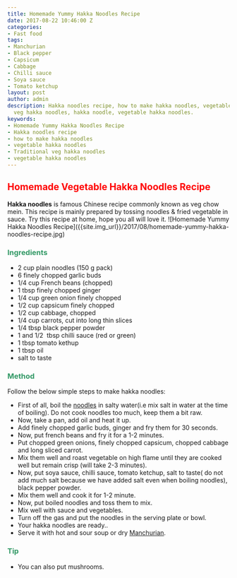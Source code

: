 ```yaml
---
title: Homemade Yummy Hakka Noodles Recipe
date: 2017-08-22 10:46:00 Z
categories:
- Fast food
tags:
- Manchurian
- Black pepper
- Capsicum
- Cabbage
- Chilli sauce
- Soya sauce
- Tomato ketchup
layout: post
author: admin
description: Hakka noodles recipe, how to make hakka noodles, vegetable hakka noodles,Traditional
  veg hakka noodles, hakka noodle, vegetable hakka noodles.
keywords:
- Homemade Yummy Hakka Noodles Recipe
- Hakka noodles recipe
- how to make hakka noodles
- vegetable hakka noodles
- Traditional veg hakka noodles
- vegetable hakka noodles
---
```


<h2><span style="color: #ff0000;"><strong>Homemade Vegetable Hakka Noodles Recipe</strong></span></h2>
<strong>Hakka noodles</strong> is famous Chinese recipe commonly known as veg chow mein. This recipe is mainly prepared by tossing noodles &amp; fried vegetable in sauce. Try this recipe at home, hope you all will love it.
![Homemade Yummy Hakka Noodles Recipe]({{site.img_url}}/2017/08/homemade-yummy-hakka-noodles-recipe.jpg)
<h3><span style="color: #339966;"><strong>Ingredients</strong></span></h3>
<ul>
 	<li>2 cup plain noodles (150 g pack)</li>
 	<li>6 finely chopped garlic buds</li>
 	<li>1/4 cup French beans (chopped)</li>
 	<li>1 tbsp finely chopped ginger</li>
 	<li>1/4 cup green onion finely chopped</li>
 	<li>1/2 cup capsicum finely chopped</li>
 	<li>1/2 cup cabbage, chopped</li>
 	<li>1/4 cup carrots, cut into long thin slices</li>
 	<li>1/4 tbsp black pepper powder</li>
 	<li>1 and 1/2  tbsp chilli sauce (red or green)</li>
 	<li>1 tbsp tomato kethup</li>
 	<li>1 tbsp oil</li>
 	<li>salt to taste</li>
</ul>
<h3><span style="color: #339966;"><strong>Method</strong></span></h3>
Follow the below simple steps to make hakka noodles:
<script async src="//pagead2.googlesyndication.com/pagead/js/adsbygoogle.js"></script>
<!-- post -->
<ins class="adsbygoogle" style="display: block;" data-ad-client="ca-pub-8391089480493038" data-ad-slot="4079886109" data-ad-format="auto"></ins>
<script>
(adsbygoogle = window.adsbygoogle || []).push({});
</script>
<ul>
<li>First of all, boil the <a href="https://cookingteach.com/veg-noodles-easy-recipe/">noodles</a> in salty water(i.e mix salt in water at the time of boiling). Do not cook noodles too much, keep them a bit raw.</li>
<li>Now, take a pan, add oil and heat it up.</li>
<li>Add finely chopped garlic buds, ginger and fry them for 30 seconds.</li>
<li>Now, put french beans and fry it for a 1-2 minutes.</li>
<li>Put chopped green onions, finely chopped capsicum, chopped cabbage and long sliced carrot.</li>
<li>Mix them well and roast vegetable on high flame until they are cooked well but remain crisp (will take 2-3 minutes).</li>
<li>Now, put soya sauce, chilli sauce, tomato ketchup, salt to taste( do not add much salt because we have added salt even when boiling noodles), black pepper powder.</li>
<li>Mix them well and cook it for 1-2 minute.</li>
<li>Now, put boiled noodles and toss them to mix.</li>
<li>Mix well with sauce and vegetables.</li>
<li>Turn off the gas and put the noodles in the serving plate or bowl.</li>
<li>Your hakka noodles are ready..</li>
<li>Serve it with hot and sour soup or dry <a href="https://cookingteach.com/home-made-vegetable-manchurian-easy-recipe/">Manchurian</a>.</li>
</ul>
<h3><span style="color: #339966;"><strong>Tip</strong></span></h3>
<ul>
<li>You can also put mushrooms.</li>
</ul>
